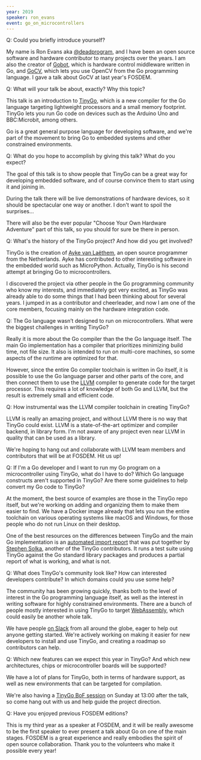 ```yaml
---
year: 2019
speaker: ron_evans 
event: go_on_microcontrollers
---
```


Q: Could you briefly introduce yourself?

My name is Ron Evans aka [@deadprogram](https://twitter.com/deadprogram), and I have been an open source software and hardware contributor to many projects over the years. I am also the creator of [Gobot](https://gobot.io), which is hardware control middleware written in Go, and [GoCV](https://gocv.io), which lets you use OpenCV from the Go programming language. I gave a talk about GoCV at last year's FOSDEM.

Q: What will your talk be about, exactly? Why this topic?

This talk is an introduction to [TinyGo](https://tinygo.org), which is a new compiler for the Go language targeting lightweight processors and a small memory footprint. TinyGo lets you run Go code on devices such as the Arduino Uno and BBC:Microbit, among others.

Go is a great general purpose language for developing software, and we're part of the movement to bring Go to embedded systems and other constrained environments.

Q: What do you hope to accomplish by giving this talk? What do you expect?

The goal of this talk is to show people that TinyGo can be a great way for developing embedded software, and of course convince them to start using it and joining in.

During the talk there will be live demonstrations of hardware devices, so it should be spectacular one way or another. I don't want to spoil the surprises...

There will also be the ever popular "Choose Your Own Hardware Adventure" part of this talk, so you should for sure be there in person.

Q: What's the history of the TinyGo project? And how did you get involved?

TinyGo is the creation of [Ayke van Laëthem](https://aykevl.nl/), an open source programmer from the Netherlands. Ayke has contributed to other interesting software in the embedded world such as MicroPython. Actually, TinyGo is his second attempt at bringing Go to microcontrollers.

I discovered the project via other people in the Go programming community who know my interests, and immediately got very excited, as TinyGo was already able to do some things that I had been thinking about for several years. I jumped in as a contributor and cheerleader, and now I am one of the core members, focusing mainly on the hardware integration code.

Q: The Go language wasn’t designed to run on microcontrollers. What were the biggest challenges in writing TinyGo?

Really it is more about the Go compiler than the the Go language itself. The main Go implementation has a compiler that prioritizes minimizing build time, not file size. It also is intended to run on multi-core machines, so some aspects of the runtime are optimized for that.

However, since the entire Go compiler toolchain is written in Go itself, it is possible to use the Go language parser and other parts of the core, and then connect them to use the [LLVM](https://llvm.org/) compiler to generate code for the target processor. This requires a lot of knowledge of both Go and LLVM, but the result is extremely small and efficient code.

Q: How instrumental was the LLVM compiler toolchain in creating TinyGo?

LLVM is really an amazing project, and without LLVM there is no way that TinyGo could exist. LLVM is a state-of-the-art optimizer and compiler backend, in library form. I'm not aware of any project even near LLVM in quality that can be used as a library.

We're hoping to hang out and collaborate with LLVM team members and contributors that will be at FOSDEM. Hit us up!

Q: If I'm a Go developer and I want to run my Go program on a microcontroller using TinyGo, what do I have to do? Which Go language constructs aren't supported in TinyGo? Are there some guidelines to help convert my Go code to TinyGo?

At the moment, the best source of examples are those in the TinyGo repo itself, but we're working on adding and organizing them to make them easier to find. We have a Docker image already that lets you run the entire toolchain on various operating systems like macOS and Windows, for those people who do not run Linux on their desktop.

One of the best resources on the differences between TinyGo and the main Go implementation is an [automated import report](https://github.com/trashhalo/tinygo-import-report) that was put together by [Stephen Solka](https://github.com/trashhalo), another of the TinyGo contributors. It runs a test suite using TinyGo against the Go standard library packages and produces a partial report of what is working, and what is not.

Q: What does TinyGo's community look like? How can interested developers contribute? In which domains could you use some help?

The community has been growing quickly, thanks both to the level of interest in the Go programming language itself, as well as the interest in writing software for highly constrained environments. There are a bunch of people mostly interested in using TinyGo to target [WebAssembly](https://webassembly.org/), which could easily be another whole talk.

We have people [on Slack](https://gophers.slack.com/messages/CDJD3SUP6/) from all around the globe, eager to help out anyone getting started. We're actively working on making it easier for new developers to install and use TinyGo, and creating a roadmap so contributors can help.

Q: Which new features can we expect this year in TinyGo? And which new architectures, chips or microcontroller boards will be supported?

We have a lot of plans for TinyGo, both in terms of hardware support, as well as new environments that can be targeted for compilation.

We're also having a [TinyGo BoF session](https://fosdem.org/2019/schedule/event/bof_tinygo/) on Sunday at 13:00 after the talk, so come hang out with us and help guide the project direction.

Q: Have you enjoyed previous FOSDEM editions?

This is my third year as a speaker at FOSDEM, and it will be really awesome to be the first speaker to ever present a talk about Go on one of the main stages. FOSDEM is a great experience and really embodies the spirit of open source collaboration. Thank you to the volunteers who make it possible every year!
